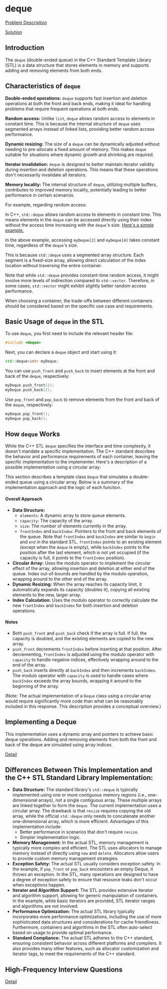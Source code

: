 # deque

[Problem Description](Problem.md)

[Solution](Implementation.cpp)


## Introduction

The `deque` (double-ended queue) in the C++ Standard Template Library (STL) is a data structure that stores elements in memory and supports adding and removing elements from both ends.

## Characteristics of `deque`

**Double-ended operations:** `deque` supports fast insertion and deletion operations at both the front and back ends, making it ideal for handling problems that require frequent operations at both ends.

**Random access:** Unlike `list`, `deque` allows random access to elements in constant time. This is because the internal structure of `deque` uses segmented arrays instead of linked lists, providing better random access performance.

**Dynamic resizing:** The size of a `deque` can be dynamically adjusted without needing to pre-allocate a fixed amount of memory. This makes `deque` suitable for situations where dynamic growth and shrinking are required.

**Iterator invalidation:** `deque` is designed to better maintain iterator validity during insertion and deletion operations. This means that these operations don't necessarily invalidate all iterators.

**Memory locality:** The internal structure of `deque`, utilizing multiple buffers, contributes to improved memory locality, potentially leading to better performance in certain scenarios.


For example, regarding random access:

In C++, `std::deque` allows random access to elements in constant time. This means elements in the `deque` can be accessed directly using their index without the access time increasing with the `deque`'s size.  [Here's a simple example.](characteristics.cpp)

In the above example, accessing `myDeque[2]` and `myDeque[4]` takes constant time, regardless of the `deque`'s size.

This is because `std::deque` uses a segmented array structure. Each segment is a fixed-size array, allowing direct calculation of the index location without traversing the entire container.

Note that while `std::deque` provides constant-time random access, it might involve more levels of indirection compared to `std::vector`.  Therefore, in some cases, `std::vector` might exhibit slightly better random access performance.

When choosing a container, the trade-offs between different containers should be considered based on the specific use case and requirements.


## Basic Usage of `deque` in the STL

To use `deque`, you first need to include the relevant header file:

```cpp
#include <deque>
```

Next, you can declare a `deque` object and start using it:

```cpp
std::deque<int> myDeque;
```

You can use `push_front` and `push_back` to insert elements at the front and back of the `deque`, respectively:

```cpp
myDeque.push_front(1);
myDeque.push_back(2);
```

Use `pop_front` and `pop_back` to remove elements from the front and back of the `deque`, respectively:

```cpp
myDeque.pop_front();
myDeque.pop_back();
```

## How `deque` Works

While the C++ STL `deque` specifies the interface and time complexity, it doesn't mandate a specific implementation. The C++ standard describes the behavior and performance requirements of each container, leaving the specific implementation to the implementer.  Here's a description of a possible implementation using a circular array:

This section describes a template class `Deque` that simulates a double-ended queue using a circular array.  Below is a summary of the implementation approach and the logic of each function.

#### Overall Approach

- **Data Structure:**
  - `elements`: A dynamic array to store queue elements.
  - `capacity`: The capacity of the array.
  - `size`: The number of elements currently in the array.
  - `frontIndex` and `backIndex`: Pointers to the front and back elements of the queue. Note that `frontIndex` and `backIndex` are similar to `begin` and `end` in the standard STL. `frontIndex` points to an existing element (except when the `deque` is empty), while `backIndex` points to the position after the last element, which is not yet occupied (if the capacity is full, it points to the `frontIndex` position).
- **Circular Array:** Uses the modulo operator to implement the circular effect of the array, allowing insertion and deletion at either end of the queue.  Index out-of-bounds are handled by the modulo operation, wrapping around to the other end of the array.
- **Dynamic Resizing:** When the array reaches its capacity limit, it automatically expands its capacity (doubles it), copying all existing elements to the new, larger array.
- **Index Calculation:** Uses the modulo operator to correctly calculate the new `frontIndex` and `backIndex` for both insertion and deletion operations.

#### Notes

- Both `push_front` and `push_back` check if the array is full. If full, the capacity is doubled, and the existing elements are copied to the new array.
- `push_front` decrements `frontIndex` before inserting at that position.  After decrementing, `frontIndex` is adjusted using the modulo operator with `capacity` to handle negative indices, effectively wrapping around to the end of the array.
- `push_back` inserts directly at `backIndex` and then increments `backIndex`.  The modulo operator with `capacity` is used to handle cases where `backIndex` exceeds the array bounds, wrapping it around to the beginning of the array.


(Note:  The actual implementation of a `Deque` class using a circular array would require significantly more code than what can be reasonably included in this response. This description provides a conceptual overview.)


## Implementing a Deque

This implementation uses a dynamic array and pointers to achieve basic deque operations.  Adding and removing elements from both the front and back of the deque are simulated using array indices.

[Detail](Implementation.md)

## Differences Between This Implementation and the C++ STL Standard Library Implementation:

- **Data Structure:** The standard library's `std::deque` is typically implemented using one or more contiguous memory regions (i.e., one-dimensional arrays), not a single contiguous array.  These multiple arrays are linked together to form the `deque`. The current implementation uses a circular array.  The drawback is that `resize` requires copying the old array, while the official `std::deque` only needs to concatenate another one-dimensional array, which is more efficient.  Advantages of this implementation include:
  - Better performance in scenarios that don't require `resize`.
  - Simpler implementation logic.
- **Memory Management:** In the actual STL, memory management is typically more complex and efficient. The STL uses allocators to manage memory instead of directly using `new` and `delete`. Allocators allow users to provide custom memory management strategies.
- **Exception Safety:** The actual STL usually considers exception safety. In the example, if `pop_front` or `pop_back` encounters an empty Deque, it throws an exception. In the STL, many operations are designed to have a degree of exception safety to ensure that resource leaks don't occur when exceptions happen.
- **Iterator and Algorithm Support:** The STL provides extensive iterator and algorithm support, allowing for generic manipulation of containers. In the example, while basic iterators are provided, STL iterator ranges and algorithms are not involved.
- **Performance Optimization:** The actual STL library typically incorporates more performance optimizations, including the use of more sophisticated data structures and considerations for cache friendliness.  Furthermore, containers and algorithms in the STL often auto-select based on usage to provide optimal performance.
- **Standard Compliance:** The actual STL adheres to the C++ standard, ensuring consistent behavior across different platforms and compilers. It also provides many other features, such as allocator customization and iterator tags, to meet the requirements of the C++ standard.


## High-Frequency Interview Questions

[Detail](Interview.md)

